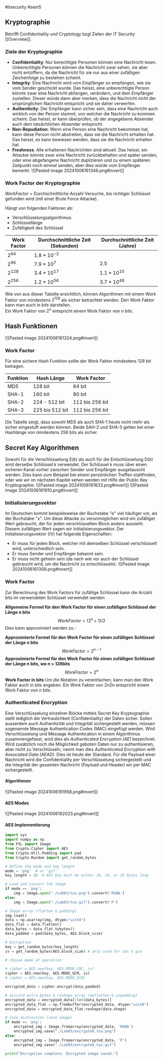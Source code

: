 #itsecurity #sem5 
## Kryptographie

Betrifft Confidentiality und Cryptology bzgl Zielen der IT Security [[Overview]].
### Ziele der Kryptographie

 - **Confidentiality**: Nur berechtigte Personen können eine Nachricht lesen. Unberechtigte Personen können die Nachricht zwar sehen, sie aber nicht entziffern, da die Nachricht für sie nur aus einer zufälligen Zeichenfolge zu bestehen scheint.
- **Integrity**: Eine Nachricht wird vom Empfänger so empfangen, wie sie vom Sender geschickt wurde. Das heisst, eine unberechtigte Person könnte zwar eine Nachricht abfangen, verändern, und dem Empfänger zustellen. Dieser würde dann aber merken, dass die Nachricht nicht der ursprünglichen Nachricht entspricht und sie daher verwerfen.
- **Authenticity**: Der Empfänger kann sicher sein, dass eine Nachricht auch wirklich von der Person stammt, von welcher die Nachricht zu kommen scheint. Das heisst, er kann überprüfen, ob der angegebene Absender auch dem tatsächlichen Absender entspricht.
- **Non-Repudiation**: Wenn eine Person eine Nachricht bekommen hat, kann diese Person nicht abstreiten, dass sie die Nachricht erhalten hat. Das heisst, es kann bewiesen werden, dass sie die Nachricht erhalten hat.
- **Freshness**: Alle erhaltenen Nachrichten sind aktuell. Das heisst, ein Attacker könnte zwar eine Nachricht zurückbehalten und später senden, oder eine abgefangene Nachricht duplizieren und zu einem späteren Zeitpunkt noch einmal senden, aber dies würde vom Empfänger bemerkt.
![[Pasted image 20241006161346.png#invert]]
### Work Factor der Kryptographie

$Work Factor$ = Durchschnittliche Anzahl Versuche, bis richtiger Schlüssel gefunden wird (mit einer Brute Force Attacke).

Hängt von folgenden Faktoren ab:
- Verschlüsselungsalgorithmus
- Schlüssellänge
- Zufälligkeit des Schlüssel

| Work Factor | Durchschnittliche Zeit (Sekunden) | Durchschnittliche Zeit (Jahre) |
| ----------- | --------------------------------- | ------------------------------ |
| $2^{64}$    | $1.8*10^{-2}$                     |                                |
| $2^{96}$    | $7.9*10^{7}$                      | 2.5                            |
| $2^{128}$   | $3.4*10^{17}$                     | $1.1*10^{10}$                  |
| $2^{256}$   | $1.2*10^{56}$                     | $3.7*10^{48}$                  |
Wie von aus dieser Tabelle ersichtlich, können Algorithmen mit einem Work Faktor von mindestens $2^{128}$ als sicher betrachtet werden.
Den Work Faktor kann man auch in _bits_ darstellen.  
Ein Work Faktor von $2^{n}$ entspricht einem Work Faktor von _n bits_.
## Hash Funktionen
![[Pasted image 20241006161324.png#invert]]
### Work Factor
Für eine sichere Hash Funktion sollte der Work Faktor mindestens 128 bit betragen.

| Funktion | Hash Länge      | Work Factor     |
| -------- | --------------- | --------------- |
| MD5      | 128 bit         | 64 bit          |
| SHA-1    | 160 bit         | 80 bit          |
| SHA-2    | 224 - 512 bit   | 112 bis 256 bit |
| SHA-3    | 225 bis 512 bit | 112 bis 256 bit |
Die Tabelle zeigt, dass sowohl MD5 als auch SHA-1 heute nicht mehr als sicher eingestuft werden können. Beide SAH-2 und SHA-3 gelten bei einer Hashlänge von mindestens 256 bits als sicher.
## Secret Key Algorithmen
Sowohl für die Verschlüsselung E(k) als auch für die Entschlüsselung D(k) wird derselbe Schlüssel k verwendet. Der Schlüssel k muss über einen sicheren Kanal vorher zwischen Sender und Empfänger ausgetauscht werden. Dies kann zum Beispiel bei einem persönlichen Treffen stattfinden, oder wie wir im nächsten Kapitel sehen werden mit Hilfe der Public Key Kryptographie.
![[Pasted image 20241006161633.png#invert]]
![[Pasted image 20241006161910.png#invert]]
### Initialisierungsvektor
Im Deutschen kommt beispielsweise der Buchstabe "e" viel häufiger vor, als der Buchstabe "x".
Um diese Attacke zu verunmöglichen wird ein zufälliger Wert gebraucht, der für jeden verschlüsselten Block anders aussieht. Diesem zufälligen Wert sagen wir Initialisierungsvektor. Der Initialisierungsvektor (IV) hat folgende Eigenschaften:

- Er muss für jeden Block, welcher mit demselben Schlüssel verschlüsselt wird, unterschiedlich sein.
- Er muss Sender und Empfänger bekannt sein.
- Er muss nicht geheim sein (da nach wie vor auch der Schlüssel gebraucht wird, um die Nachricht zu entschlüsseln).
![[Pasted image 20241006161308.png#invert]]
### Work Factor
Zur Berechnung des Work Factors für zufällige Schlüssel kann die Anzahl bits im verwendeten Schlüssel verwendet werden

**Allgemeine Formel für den Work Factor für einen zufälligen Schlüssel der Länge n bits**  
$$WorkFactor=(2^n+1)/2$$
Dies kann approximiert werden zu :

**Approximierte Formel für den Work Factor für einen zufälligen Schlüssel der Länge n bits**  
$$Work Factor = 2^{n-1}$$
**Approximierte Formel für den Work Factor für einen zufälligen Schlüssel der Länge n bits, wo n > 128bits** 
$$Work Factor = 2^n$$
**Work Factor in bits**
Um die Notation zu vereinfachen, kann man den Work Faktor auch in bits angeben. Ein Work Faktor von 2n2n entspricht einem Work Faktor von $n$ bits.
### Authenticated Encryption
Eine Verschlüsselung einzelner Blöcke mittels Secret Key Kryptographie stellt lediglich die Vertraulichkeit (Confidentiality) der Daten sicher. Sollen ausserdem auch Authentizität und Integrität sichergestellt werden, müssen sogenannte Message Authentication Codes (MAC) eingefügt werden. Wird Verschlüsselung und Message Authentication in einem Algorithmus zusammengefasst, wird dies als _Authenticated Encryption (AE)_ bezeichnet. Wird zusätzlich noch die Möglichkeit geboten Daten nur zu authentisieren, aber nicht zu Verschlüsseln, nennt man dies _Authenticated Encryption with Associated Data (AEAD)._ Dies ist heute der Standard. Für die Payload einer Nachricht wird die Confidentiality per Verschlüsselung sichergestellt und die Integrität der gesamten Nachricht (Payload und Header) wir per MAC sichergestellt.
#### Algorithmen
![[Pasted image 20241006161958.png#invert]]
#### AES Modes
![[Pasted image 20241006162023.png#invert]]
#### AES Implementierung
```python
import sys
import numpy as np
from PIL import Image
from Crypto.Cipher import AES
from Crypto.Util.Padding import pad
from Crypto.Random import get_random_bytes

# Define the mode and key length
mode = 'png'  # or 'gif'
key_length = 16  # AES key must be either 16, 24, or 32 bytes long

# Load and convert the image
if mode == 'png':
    img = Image.open("./Lab03/tux.png").convert('RGBA')
else:
    img = Image.open("./Lab03/tux.gif").convert('P')

# Shape array (flatten & padding)
img.load()
data = np.asarray(img, dtype="uint8")
data_flat = data.flatten()
data_bytes = data_flat.tobytes()
data_padded = pad(data_bytes, AES.block_size)

# Encryption
key = get_random_bytes(key_length)
iv = get_random_bytes(AES.block_size) # only used for cbc & gcm

# choose mode of operation

# cipher = AES.new(key, AES.MODE_CBC, iv)
cipher = AES.new(key, AES.MODE_GCM, iv)
# cipher = AES.new(key, AES.MODE_ECB)

encrypted_data = cipher.encrypt(data_padded)

# discard extra bytes & reshape array (deflatten & unpadding)
encrypted_data = encrypted_data[:len(data_bytes)]
encrypted_data_flat = np.frombuffer(encrypted_data, dtype="uint8")
encrypted_data = encrypted_data_flat.reshape(data.shape)

# Case distinction (save image)
if mode == 'png':
    encrypted_img = Image.fromarray(encrypted_data, 'RGBA')
    encrypted_img.save("./Lab03/encrypted_tux.png")
else:
    encrypted_img = Image.fromarray(encrypted_data, 'P')
    encrypted_img.save("./Lab03/encrypted_tux.gif")

print("Encryption complete. Encrypted image saved.")
```